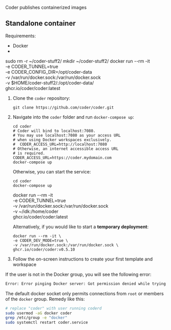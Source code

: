 Coder publishes containerized images

## Standalone container

Requirements:

- Docker
-

   sudo rm -r ~/coder-stuff2/
   mkdir ~/coder-stuff2/
   docker run --rm -it \
    -e CODER_TUNNEL=true \
    -e CODER_CONFIG_DIR=/opt/coder-data \
   -v /var/run/docker.sock:/var/run/docker.sock \
    -v $HOME/coder-stuff2/:/opt/coder-data/ \
   ghcr.io/coder/coder:latest

1. Clone the `coder` repository:

   ```console
   git clone https://github.com/coder/coder.git
   ```

2. Navigate into the `coder` folder and run `docker-compose up`:

   ```console
   cd coder
   # Coder will bind to localhost:7080.
   # You may use localhost:7080 as your access URL
   # when using Docker workspaces exclusively.
   #  CODER_ACCESS_URL=http://localhost:7080
   # Otherwise, an internet accessible access URL
   # is required.
   CODER_ACCESS_URL=https://coder.mydomain.com
   docker-compose up
   ```

   Otherwise, you can start the service:

   ```console
   cd coder
   docker-compose up
   ```

   docker run --rm -it \
    -e CODER_TUNNEL=true \
    -v /var/run/docker.sock:/var/run/docker.sock \
    -v ~/idk:/home/coder \
   ghcr.io/coder/coder:latest

   Alternatively, if you would like to start a **temporary deployment**:

   ```console
   docker run --rm -it \
   -e CODER_DEV_MODE=true \
   -v /var/run/docker.sock:/var/run/docker.sock \
   ghcr.io/coder/coder:v0.5.10
   ```

3. Follow the on-screen instructions to create your first template and workspace

If the user is not in the Docker group, you will see the following error:

```sh
Error: Error pinging Docker server: Got permission denied while trying to connect to the Docker daemon socket
```

The default docker socket only permits connections from `root` or members of the `docker`
group. Remedy like this:

```sh
# replace "coder" with user running coderd
sudo usermod -aG docker coder
grep /etc/group -e "docker"
sudo systemctl restart coder.service
```
